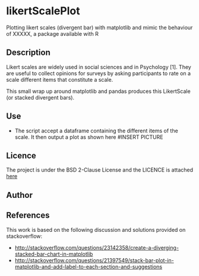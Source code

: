 # likertScalePlot
Plotting likert scales (divergent bar) with matplotlib and mimic the behaviour of XXXXX, a package available with R


## Description

Likert scales are widely used in social sciences and in Psychology [1]. They are useful to collect opinions for surveys by asking participants to rate on a scale different items that constitute a scale.

This small wrap up around matplotlib and pandas produces this LikertScale (or stacked divergent bars).

## Use

- The script accept a dataframe containing the different items of the scale. It then output a plot as shown here #INSERT PICTURE




## Licence
The project is under the BSD 2-Clause License and the LICENCE is attached [here](./LICENSE)

## Author

## References
This work is based on the following discussion and solutions provided on stackoverflow:
* http://stackoverflow.com/questions/23142358/create-a-diverging-stacked-bar-chart-in-matplotlib
* http://stackoverflow.com/questions/21397549/stack-bar-plot-in-matplotlib-and-add-label-to-each-section-and-suggestions

